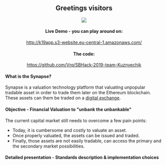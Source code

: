 <div align="center">
 <h2>Greetings visitors</h2>
</div>
<p align="center">
  <img src="https://sbhack19-prod.s3.eu-central-1.amazonaws.com/public-resources/team-logo.gif">
</p>
<div align="center">
  <h4>Live Demo - you can play around on: </h4>
  <a href="http://k19app.s3-website.eu-central-1.amazonaws.com/" target="_blank">http://k19app.s3-website.eu-central-1.amazonaws.com/</a>
</div>
<div align="center">
  <h4>The code:</h4>
  <a href="https://github.com/Vrq/SBHack-2019-team-Kuznyechik" target="_blank">https://github.com/Vrq/SBHack-2019-team-Kuznyechik</a>
</div>

#### What is the Synapse?

Synapse is a valuation technology platform that valuating unpopular tradable asset in order to trade them later on the Ethereum blockchain. These assets can them be traded on a [digital exchange](https://github.com/ConsenSys/ERC1400).

#### Objective - Financial Valuation to "unbank the unbankable"

The current capital market still needs to overcome a few pain points:
 - Today, it is cumbersome and costly to valuate an asset.
 - Once properly valuated, the assets can be issued and traded.
 - Finally, those assets are not easily tradable, can access the primary and the secondary market possibilities.
 
#### Detailed presentation - Standards description & implementation choices
